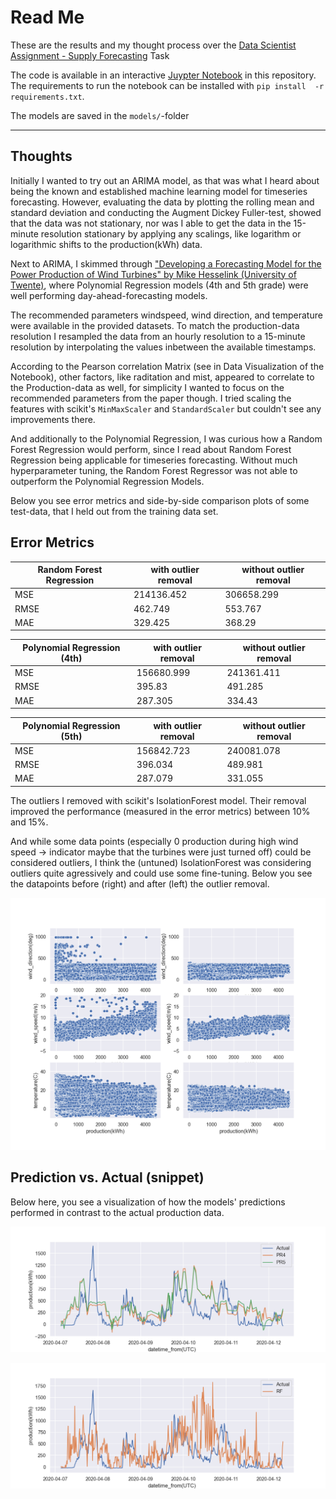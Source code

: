 # Read Me

These are the results and my thought process over the [Data Scientist Assignment - Supply Forecasting](Data_Scientist_Assignment_Supply_Forecasting.pdf) Task

The code is available in an interactive [Juypter Notebook](eda.ipynb) in this repository. The requirements to run the notebook can be installed with `pip install  -r requirements.txt`.

The models are saved in the `models/`-folder

---

## Thoughts

Initially I wanted to try out an ARIMA model, as that was what I heard about being the known and established machine learning model for timeseries forecasting. However, evaluating the data by plotting the rolling mean and standard deviation and conducting the Augment Dickey Fuller-test, showed that the data was not stationary, nor was I able to get the data in the 15-minute resolution stationary by applying any scalings, like logarithm or logarithmic shifts to the production(kWh) data.

Next to ARIMA, I skimmed through ["Developing a Forecasting Model for the Power Production of Wind Turbines" by Mike Hesselink (University of Twente)](https://essay.utwente.nl/74895/1/Hesselink_MA_BMS.pdf), where Polynomial Regression models (4th and 5th grade) were well performing day-ahead-forecasting models. 

The recommended parameters windspeed, wind direction, and temperature were  available in the provided datasets. To match the production-data resolution I resampled the data from an hourly resolution to a 15-minute resolution by interpolating the values inbetween the available timestamps. 

According to the Pearson correlation Matrix (see in Data Visualization of the Notebook), other factors, like raditation and mist, appeared to correlate to the Production-data as well, for simplicity I wanted to focus on the recommended parameters from the paper though. I tried scaling the features with scikit's `MinMaxScaler` and `StandardScaler` but couldn't see any improvements there.

And additionally to the Polynomial Regression, I was curious how a Random Forest Regression would perform, since I read about Random Forest Regression being applicable for timeseries forecasting. Without much hyperparameter tuning, the Random Forest Regressor was not able to outperform the Polynomial Regression Models.



Below you see error metrics and side-by-side comparison plots of some test-data, that I held out from the training data set.

## Error Metrics

| Random Forest Regression | with outlier removal | without  outlier removal |
--- | --- |--- |
| MSE |  214136.452 | 306658.299 |
| RMSE |  462.749   |  553.767   |
| MAE |  329.425      | 368.29      |

| Polynomial Regression (4th) | with outlier removal | without  outlier removal |
--- | --- |--- |
| MSE |  156680.999 |241361.411   |
| RMSE | 395.83 |   491.285  |
| MAE |  287.305 |   334.43  |

| Polynomial Regression (5th) | with outlier removal | without  outlier removal |
--- | --- |--- |
| MSE |  156842.723 |240081.078     |  
| RMSE |  396.034 |   489.981   |  
| MAE |  287.079 |    331.055 |  


The outliers I removed with scikit's IsolationForest model. Their removal improved the performance (measured in the error metrics) between 10% and 15%.

 And while some data points (especially 0 production during high wind speed -> indicator maybe that the turbines were just turned off) could be considered outliers, I think the (untuned) IsolationForest was considering outliers quite agressively and could use some fine-tuning. Below you see the datapoints before (right) and after (left) the outlier removal.

![](./plots/outlier_removal.png)


## Prediction vs. Actual (snippet)

Below here, you see a visualization of how the models' predictions performed in contrast to the actual production data. 

![](./plots/comparison_PR.png)

![](./plots/comparison_RF.png)

